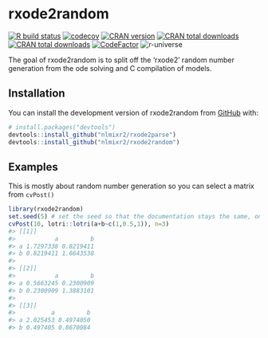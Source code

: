 
<!-- README.md is generated from README.Rmd. Please edit that file -->

# rxode2random

<!-- badges: start -->

[![R build
status](https://github.com/nlmixr2/rxode2random/workflows/R-CMD-check/badge.svg)](https://github.com/nlmixr2/rxode2random/actions)
[![codecov](https://codecov.io/gh/nlmixr2/rxode2random/branch/main/graph/badge.svg?token=1mPFeTxSwS)](https://codecov.io/gh/nlmixr2/rxode2random)
[![CRAN
version](http://www.r-pkg.org/badges/version/rxode2random)](https://cran.r-project.org/package=rxode2random)
[![CRAN total
downloads](https://cranlogs.r-pkg.org/badges/grand-total/rxode2random)](https://cran.r-project.org/package=rxode2random)
[![CRAN total
downloads](https://cranlogs.r-pkg.org/badges/rxode2random)](https://cran.r-project.org/package=rxode2random)
[![CodeFactor](https://www.codefactor.io/repository/github/nlmixr2/rxode2random/badge)](https://www.codefactor.io/repository/github/nlmixr2/rxode2random)
![r-universe](https://nlmixr2.r-universe.dev/badges/rxode2random)
<!-- badges: end -->

The goal of rxode2random is to split off the ‘rxode2’ random number
generation from the ode solving and C compilation of models.

## Installation

You can install the development version of rxode2random from
[GitHub](https://github.com/) with:

``` r
# install.packages("devtools")
devtools::install_github("nlmixr2/rxode2parse")
devtools::install_github("nlmixr2/rxode2random")
```

## Examples

This is mostly about random number generation so you can select a matrix
from `cvPost()`

``` r
library(rxode2random)
set.seed(5) # set the seed so that the documentation stays the same, only
cvPost(10, lotri::lotri(a+b~c(1,0.5,1)), n=3)
#> [[1]]
#>           a         b
#> a 1.7297338 0.8219411
#> b 0.8219411 1.6643538
#> 
#> [[2]]
#>           a         b
#> a 0.5663245 0.2300909
#> b 0.2300909 1.3883101
#> 
#> [[3]]
#>          a         b
#> a 2.025453 0.4974050
#> b 0.497405 0.8670084
```
